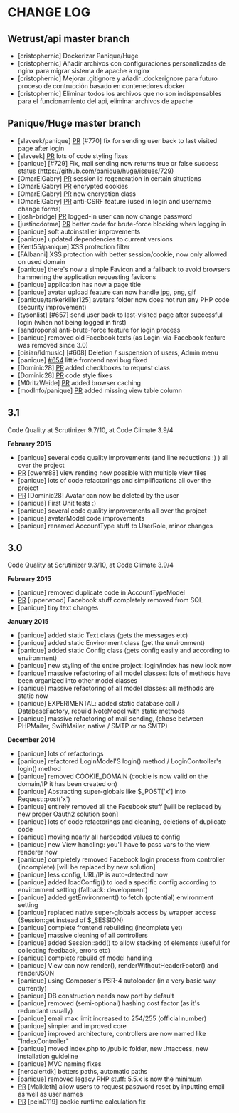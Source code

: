 # CHANGE LOG

## Wetrust/api master branch

- [cristophernic] Dockerizar Panique/Huge 
- [cristophernic] Añadir archivos con configuraciones personalizadas de nginx para migrar sistema de apache a nginx
- [cristophernic] Mejorar .gitignore y añadir .dockerignore para futuro proceso de contrucción basado en contenedores docker
- [cristophernic] Eliminar todos los archivos que no son indispensables para el funcionamiento del api, eliminar archivos de apache

## Panique/Huge master branch

- [slaveek/panique] [PR](https://github.com/panique/huge/pull/773) [#770] fix for sending user back to last visited page after login
- [slaveek] [PR](https://github.com/panique/huge/pull/815) lots of code styling fixes 
- [panique] [#729] Fix, mail sending now returns true or false success status (https://github.com/panique/huge/issues/729)
- [OmarElGabry] [PR](https://github.com/panique/huge/pull/693) session id regeneration in certain situations
- [OmarElGabry] [PR](https://github.com/panique/huge/pull/693) encrypted cookies
- [OmarElGabry] [PR](https://github.com/panique/huge/pull/693) new encryption class
- [OmarElGabry] [PR](https://github.com/panique/huge/pull/693) anti-CSRF feature (used in login and username change forms) 
- [josh-bridge] [PR](https://github.com/panique/huge/pull/689) logged-in user can now change password
- [justincdotme] [PR](https://github.com/panique/huge/pull/684) better code for brute-force blocking when logging in
- [panique] soft autoinstaller improvements
- [panique] updated dependencies to current versions
- [Kent55/panique] XSS protection filter
- [FAlbanni] XSS protection with better session/cookie, now only allowed on used domain 
- [panique] there's now a simple Favicon and a fallback to avoid browsers hammering the application requesting favicons
- [panique] application has now a page title
- [panique] avatar upload feature can now handle jpg, png, gif
- [panique/tankerkiller125] avatars folder now does not run any PHP code (security improvement) 
- [tysonlist] [#657] send user back to last-visited page after successful login (when not being logged in first)
- [sandropons] anti-brute-force feature for login process
- [panique] removed old Facebook texts (as Login-via-Facebook feature was removed since 3.0)
- [oisian/ldmusic] [#608] Deletion / suspension of users, Admin menu
- [panique] [#654](https://github.com/panique/huge/issues/654) little frontend navi bug fixed
- [Dominic28] [PR](https://github.com/panique/huge/pull/645) added checkboxes to request class
- [Dominic28] [PR](https://github.com/panique/huge/pull/644) code style fixes
- [M0ritzWeide] [PR](https://github.com/panique/huge/pull/635) added browser caching
- [modInfo/panique] [PR](https://github.com/panique/huge/pull/647) added missing view table column  

## 3.1

Code Quality at Scrutinizer 9.7/10, at Code Climate 3.9/4

**February 2015**

- [panique] several code quality improvements (and line reductions :) ) all over the project
- [PR](https://github.com/panique/huge/pull/620) [owenr88] view rending now possible with multiple view files
- [panique] lots of code refactorings and simplifications all over the project
- [PR](https://github.com/panique/huge/pull/615) [Dominic28] Avatar can now be deleted by the user
- [panique] First Unit tests :)
- [panique] several code quality improvements all over the project
- [panique] avatarModel code improvements
- [panique] renamed AccountType stuff to UserRole, minor changes 

## 3.0

Code Quality at Scrutinizer 9.3/10, at Code Climate 3.9/4

**February 2015**

- [panique] removed duplicate code in AccountTypeModel
- [PR](https://github.com/panique/huge/pull/587) [upperwood] Facebook stuff completely removed from SQL
- [panique] tiny text changes

**January 2015**

- [panique] added static Text class (gets the messages etc)
- [panique] added static Environment class (get the environment)
- [panique] added static Config class (gets config easily and according to environment)
- [panique] new styling of the entire project: login/index has new look now 
- [panique] massive refactoring of all model classes: lots of methods have been organized into other model classes
- [panique] massive refactoring of all model classes: all methods are static now
- [panique] EXPERIMENTAL: added static database call / DatabaseFactory, rebuild NoteModel with static methods 
- [panique] massive refactoring of mail sending, (chose between PHPMailer, SwiftMailer, native / SMTP or no SMTP)

**December 2014**

- [panique] lots of refactorings
- [panique] refactored LoginModel'S login() method / LoginController's login() method 
- [panique] removed COOKIE_DOMAIN (cookie is now valid on the domain/IP it has been created on)
- [panique] Abstracting super-globals like $_POST['x'] into Request::post('x')
- [panique] entirely removed all the Facebook stuff [will be replaced by new proper Oauth2 solution soon]
- [panique] lots of code refactorings and cleaning, deletions of duplicate code
- [panique] moving nearly all hardcoded values to config
- [panique] new View handling: you'll have to pass vars to the view renderer now
- [panique] completely removed Facebook login process from controller (incomplete) [will be replaced by new solution]
- [panique] less config, URL/IP is auto-detected now
- [panique] added loadConfig() to load a specific config according to environment setting (fallback: development)
- [panique] added getEnvironment() to fetch (potential) environment setting
- [panique] replaced native super-globals access by wrapper access (Session:get instead of $_SESSION)
- [panique] complete frontend rebuilding (incomplete yet)
- [panique] massive cleaning of all controllers 
- [panique] added Session::add() to allow stacking of elements (useful for collecting feedback, errors etc)
- [panique] complete rebuild of model handling
- [panique] View can now render(), renderWithoutHeaderFooter() and renderJSON
- [panique] using Composer's PSR-4 autoloader (in a very basic way currently)
- [panique] DB construction needs now port by default 
- [panique] removed (semi-optional) hashing cost factor (as it's redundant usually)
- [panique] email max limit increased to 254/255 (official number)
- [panique] simpler and improved core
- [panique] improved architecture, controllers are now named like "IndexController"
- [panique] moved index.php to /public folder, new .htaccess, new installation guideline
- [panique] MVC naming fixes
- [nerdalertdk] betters paths, automatic paths
- [panique] removed legacy PHP stuff: 5.5.x is now the minimum
- [PR](https://github.com/panique/php-login/pull/503) [Malkleth] allow users to request password reset by inputting email as well as user names
- [PR](https://github.com/panique/php-login/pull/516) [pein0119] cookie runtime calculation fix
